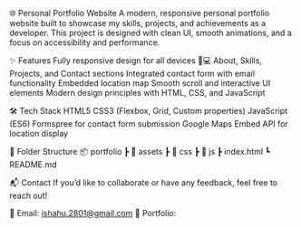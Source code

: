 🌐 Personal Portfolio Website
A modern, responsive personal portfolio website built to showcase my skills, projects, and achievements as a developer.
This project is designed with clean UI, smooth animations, and a focus on accessibility and performance.

✨ Features
Fully responsive design for all devices 📱💻
About, Skills, Projects, and Contact sections
Integrated contact form with email functionality
Embedded location map
Smooth scroll and interactive UI elements
Modern design principles with HTML, CSS, and JavaScript

🛠️ Tech Stack
HTML5
CSS3 (Flexbox, Grid, Custom properties)
JavaScript (ES6)
Formspree for contact form submission
Google Maps Embed API for location display

📂 Folder Structure
📦 portfolio
 ┣ 📂 assets
 ┣ 📂 css
 ┣ 📂 js
 ┣ index.html
 ┗ README.md


📬 Contact
If you’d like to collaborate or have any feedback, feel free to reach out!

📧 Email: ishahu.2801@gmail.com
🔗 Portfolio: 
